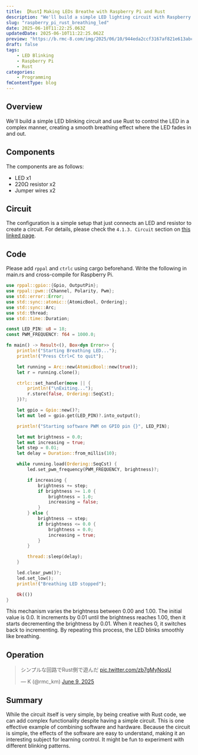```yaml
---
title: 【Rust】Making LEDs Breathe with Raspberry Pi and Rust
description: "We'll build a simple LED lighting circuit with Raspberry Pi and control it with Rust to make the LED light up in a breathing pattern."
slug: "raspberry_pi_rust_breathing_led"
date: 2025-06-10T11:22:25.063Z
updatedDate: 2025-06-10T11:22:25.062Z
preview: "https://b.rmc-8.com/img/2025/06/10/944eda2ccf3167af821e613abc784d11.jpg"
draft: false
tags:
    - LED Blinking
    - Raspberry Pi
    - Rust
categories:
    - Programming
fmContentType: blog
---
```


## Overview

We'll build a simple LED blinking circuit and use Rust to control the LED in a complex manner, creating a smooth breathing effect where the LED fades in and out.

## Components

The components are as follows:

* LED x1
* 220Ω resistor x2
* Jumper wires x2

## Circuit

The configuration is a simple setup that just connects an LED and resistor to create a circuit. For details, please check the `4.1.3. Circuit` section on [this linked page](https://docs.freenove.com/projects/fnk0020/en/latest/fnk0020/codes/python-lang/Analog%20%26%20PWM.html).

## Code

Please add `rppal` and `ctrlc` using cargo beforehand. Write the following in main.rs and cross-compile for Raspberry Pi.

```rs
use rppal::gpio::{Gpio, OutputPin};
use rppal::pwm::{Channel, Polarity, Pwm};
use std::error::Error;
use std::sync::atomic::{AtomicBool, Ordering};
use std::sync::Arc;
use std::thread;
use std::time::Duration;

const LED_PIN: u8 = 18;
const PWM_FREQUENCY: f64 = 1000.0;

fn main() -> Result<(), Box<dyn Error>> {
    println!("Starting Breathing LED...");
    println!("Press Ctrl+C to quit");

    let running = Arc::new(AtomicBool::new(true));
    let r = running.clone();

    ctrlc::set_handler(move || {
        println!("\nExiting...");
        r.store(false, Ordering::SeqCst);
    })?;

    let gpio = Gpio::new()?;
    let mut led = gpio.get(LED_PIN)?.into_output();

    println!("Starting software PWM on GPIO pin {}", LED_PIN);

    let mut brightness = 0.0;
    let mut increasing = true;
    let step = 0.01;
    let delay = Duration::from_millis(10);

    while running.load(Ordering::SeqCst) {
        led.set_pwm_frequency(PWM_FREQUENCY, brightness)?;

        if increasing {
            brightness += step;
            if brightness >= 1.0 {
                brightness = 1.0;
                increasing = false;
            }
        } else {
            brightness -= step;
            if brightness <= 0.0 {
                brightness = 0.0;
                increasing = true;
            }
        }

        thread::sleep(delay);
    }

    led.clear_pwm()?;
    led.set_low();
    println!("Breathing LED stopped");

    Ok(())
}
```

This mechanism varies the brightness between 0.00 and 1.00. The initial value is 0.0. It increments by 0.01 until the brightness reaches 1.00, then it starts decrementing the brightness by 0.01. When it reaches 0, it switches back to incrementing. By repeating this process, the LED blinks smoothly like breathing.

## Operation

<blockquote class="twitter-tweet" data-media-max-width="560"><p lang="ja" dir="ltr">シンプルな回路でRust側で遊んだ <a href="https://t.co/zb7gMyNoqU">pic.twitter.com/zb7gMyNoqU</a></p>&mdash; K (@rmc_km) <a href="https://twitter.com/rmc_km/status/1932067904910135364?ref_src=twsrc%5Etfw">June 9, 2025</a></blockquote> <script async src="https://platform.twitter.com/widgets.js" charset="utf-8"></script>

## Summary

While the circuit itself is very simple, by being creative with Rust code, we can add complex functionality despite having a simple circuit. This is one effective example of combining software and hardware. Because the circuit is simple, the effects of the software are easy to understand, making it an interesting subject for learning control. It might be fun to experiment with different blinking patterns.
